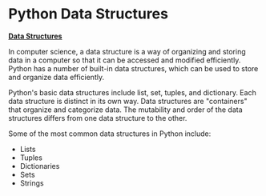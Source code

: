 # Python Data Structures

[**Data Structures**](broken-reference)

In computer science, a data structure is a way of organizing and storing data in a computer so that it can be accessed and modified efficiently. Python has a number of built-in data structures, which can be used to store and organize data efficiently.

Python's basic data structures include list, set, tuples, and dictionary. Each data structure is distinct in its own way. Data structures are "containers" that organize and categorize data. The mutability and order of the data structures differs from one data structure to the other.

Some of the most common data structures in Python include:

* Lists
* Tuples
* Dictionaries
* Sets
* Strings

